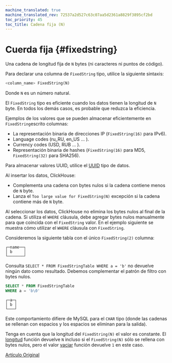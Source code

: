 ```yaml
---
machine_translated: true
machine_translated_rev: 72537a2d527c63c07aa5d2361a8829f3895cf2bd
toc_priority: 45
toc_title: Cadena fija (N)
---
```


# Cuerda fija {#fixedstring}

Una cadena de longitud fija de `N` bytes (ni caracteres ni puntos de código).

Para declarar una columna de `FixedString` tipo, utilice la siguiente sintaxis:

``` sql
<column_name> FixedString(N)
```

Donde `N` es un número natural.

El `FixedString` tipo es eficiente cuando los datos tienen la longitud de `N` byte. En todos los demás casos, es probable que reduzca la eficiencia.

Ejemplos de los valores que se pueden almacenar eficientemente en `FixedString`escrito columnas:

-   La representación binaria de direcciones IP (`FixedString(16)` para IPv6).
-   Language codes (ru_RU, en_US … ).
-   Currency codes (USD, RUB … ).
-   Representación binaria de hashes (`FixedString(16)` para MD5, `FixedString(32)` para SHA256).

Para almacenar valores UUID, utilice el [UUID](uuid.md) tipo de datos.

Al insertar los datos, ClickHouse:

-   Complementa una cadena con bytes nulos si la cadena contiene menos de `N` byte.
-   Lanza el `Too large value for FixedString(N)` excepción si la cadena contiene más de `N` byte.

Al seleccionar los datos, ClickHouse no elimina los bytes nulos al final de la cadena. Si utiliza el `WHERE` cláusula, debe agregar bytes nulos manualmente para que coincida con el `FixedString` valor. En el ejemplo siguiente se muestra cómo utilizar el `WHERE` cláusula con `FixedString`.

Consideremos la siguiente tabla con el único `FixedString(2)` columna:

``` text
┌─name──┐
│ b     │
└───────┘
```

Consulta `SELECT * FROM FixedStringTable WHERE a = 'b'` no devuelve ningún dato como resultado. Debemos complementar el patrón de filtro con bytes nulos.

``` sql
SELECT * FROM FixedStringTable
WHERE a = 'b\0'
```

``` text
┌─a─┐
│ b │
└───┘
```

Este comportamiento difiere de MySQL para el `CHAR` tipo (donde las cadenas se rellenan con espacios y los espacios se eliminan para la salida).

Tenga en cuenta que la longitud del `FixedString(N)` el valor es constante. El [longitud](../../sql-reference/functions/array-functions.md#array_functions-length) función devuelve `N` incluso si el `FixedString(N)` sólo se rellena con bytes nulos, pero el valor [vaciar](../../sql-reference/functions/string-functions.md#empty) función devuelve `1` en este caso.

[Artículo Original](https://clickhouse.tech/docs/en/data_types/fixedstring/) <!--hide-->
